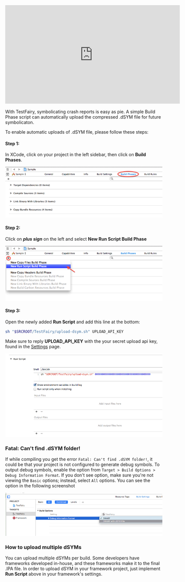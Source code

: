 <iframe width="560" height="315" src="https://www.youtube.com/embed/E64kWHOMgVY" frameborder="0" allowfullscreen></iframe>

With TestFairy, symbolicating crash reports is easy as pie. A simple Build Phase script can automatically upload the compressed .dSYM file for future symbolicaton.

To enable automatic uploads of .dSYM file, please follow these steps:

#### Step 1:

In XCode, click on your project in the left sidebar, then click on **Build Phases**.

![alt](../../img/ios/dsym-upload/step1.png)

#### Step 2:

Click on ***plus sign*** on the left and select **New Run Script Build Phase**

![alt](../../img/ios/dsym-upload/step2.png)

#### Step 3:

Open the newly added **Run Script** and add this line at the bottom:

```sh
sh "$SRCROOT/TestFairy/upload-dsym.sh" UPLOAD_API_KEY
```

Make sure to reply **UPLOAD_API_KEY** with the your secret upload api key, found in the [Settings](https://app.testfairy.com/settings/) page.

![alt](../../img/ios/dsym-upload/step3.png)


### Fatal: Can't find .dSYM folder!

If while compiling you get the error `Fatal: Can't find .dSYM folder!`, it could be that your project is not configured to generate debug symbols. To output debug symbols, enable the option from `Target > Build Options > Debug Information Format`. If you don't see option, make sure you're not viewing the `Basic` options; instead, select `All` options. You can see the option in the following screenshot

![alt](../../img/ios/dsym-upload/enable_dsyms.png)

### How to upload multiple dSYMs

You can upload multiple dSYMs per build. Some developers have frameworks developed in-house, and these frameworks make it to the final .IPA file. In order to upload dSYM in your framework project, just implement **Run Script** above in your framework's settings.


